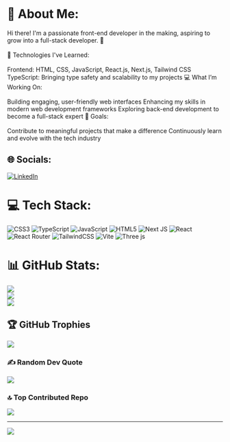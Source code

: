 # 💫 About Me:
Hi there! I'm a passionate front-end developer in the making, aspiring to grow into a full-stack developer. 🚀<br><br>🌟 Technologies I've Learned:<br><br>Frontend: HTML, CSS, JavaScript, React.js, Next.js, Tailwind CSS TypeScript: Bringing type safety and scalability to my projects 💻 What I’m Working On:<br><br>Building engaging, user-friendly web interfaces Enhancing my skills in modern web development frameworks Exploring back-end development to become a full-stack expert 🎯 Goals:<br><br>Contribute to meaningful projects that make a difference Continuously learn and evolve with the tech industry


## 🌐 Socials:
[![LinkedIn](https://img.shields.io/badge/LinkedIn-%230077B5.svg?logo=linkedin&logoColor=white)](https://linkedin.com/in/https://www.linkedin.com/in/ishan-sharma-b5b0982b2/) 

# 💻 Tech Stack:
![CSS3](https://img.shields.io/badge/css3-%231572B6.svg?style=for-the-badge&logo=css3&logoColor=white) ![TypeScript](https://img.shields.io/badge/typescript-%23007ACC.svg?style=for-the-badge&logo=typescript&logoColor=white) ![JavaScript](https://img.shields.io/badge/javascript-%23323330.svg?style=for-the-badge&logo=javascript&logoColor=%23F7DF1E) ![HTML5](https://img.shields.io/badge/html5-%23E34F26.svg?style=for-the-badge&logo=html5&logoColor=white) ![Next JS](https://img.shields.io/badge/Next-black?style=for-the-badge&logo=next.js&logoColor=white) ![React](https://img.shields.io/badge/react-%2320232a.svg?style=for-the-badge&logo=react&logoColor=%2361DAFB) ![React Router](https://img.shields.io/badge/React_Router-CA4245?style=for-the-badge&logo=react-router&logoColor=white) ![TailwindCSS](https://img.shields.io/badge/tailwindcss-%2338B2AC.svg?style=for-the-badge&logo=tailwind-css&logoColor=white) ![Vite](https://img.shields.io/badge/vite-%23646CFF.svg?style=for-the-badge&logo=vite&logoColor=white) ![Three js](https://img.shields.io/badge/threejs-black?style=for-the-badge&logo=three.js&logoColor=white)
# 📊 GitHub Stats:
![](https://github-readme-stats.vercel.app/api?username=ishansh1200&theme=dark&hide_border=false&include_all_commits=false&count_private=false)<br/>
![](https://github-readme-streak-stats.herokuapp.com/?user=ishansh1200&theme=dark&hide_border=false)<br/>
![](https://github-readme-stats.vercel.app/api/top-langs/?username=ishansh1200&theme=dark&hide_border=false&include_all_commits=false&count_private=false&layout=compact)

## 🏆 GitHub Trophies
![](https://github-profile-trophy.vercel.app/?username=ishansh1200&theme=radical&no-frame=false&no-bg=true&margin-w=4)

### ✍️ Random Dev Quote
![](https://quotes-github-readme.vercel.app/api?type=horizontal&theme=radical)

### 🔝 Top Contributed Repo
![](https://github-contributor-stats.vercel.app/api?username=ishansh1200&limit=5&theme=dark&combine_all_yearly_contributions=true)

---
[![](https://visitcount.itsvg.in/api?id=ishansh1200&icon=0&color=0)](https://visitcount.itsvg.in)

<!-- Proudly created with GPRM ( https://gprm.itsvg.in ) -->
